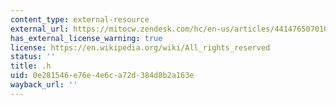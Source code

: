 ```yaml
---
content_type: external-resource
external_url: https://mitocw.zendesk.com/hc/en-us/articles/4414765070107-Overview-of-Technical-Requirements#h
has_external_license_warning: true
license: https://en.wikipedia.org/wiki/All_rights_reserved
status: ''
title: .h
uid: 0e281546-e76e-4e6c-a72d-384d8b2a163e
wayback_url: ''
---
```


